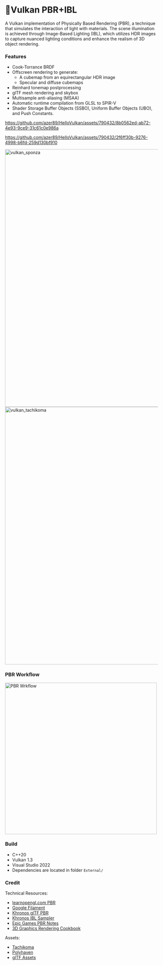 # 🌋Vulkan PBR+IBL

A Vulkan implementation of Physically Based Rendering (PBR), a technique that simulates the interaction of light with materials. The scene illumination is achieved through Image-Based Lighting (IBL), which utilizes HDR images to capture nuanced lighting conditions and enhance the realism of 3D object rendering.

### Features
* Cook-Torrance BRDF
* Offscreen rendering to generate:
    * A cubemap from an equirectangular HDR image
    * Specular and diffuse cubemaps
* Reinhard tonemap postprocessing
* glTF mesh rendering and skybox
* Multisample anti-aliasing (MSAA) 
* Automatic runtime compilation from GLSL to SPIR-V
* Shader Storage Buffer Objects (SSBO), Uniform Buffer Objects (UBO), and Push Constants.
  
https://github.com/azer89/HelloVulkan/assets/790432/8b0562ed-ab72-4e93-9ce9-31c61c0e986a

https://github.com/azer89/HelloVulkan/assets/790432/2f6ff30b-9276-4998-b6fd-259d130bf910


<img width="850" alt="vulkan_sponza" src="https://github.com/azer89/HelloVulkan/assets/790432/544764b5-2bd0-4f47-9673-3a5b566e29e1">

<img width="850" alt="vulkan_tachikoma" src="https://github.com/azer89/HelloVulkan/assets/790432/535a2d75-fffd-436f-bf18-df18968b79e0">

### PBR Workflow

<img width="500" alt="PBR Wrkflow" src="https://github.com/azer89/HelloVulkan/assets/790432/686699df-6c29-4efb-8102-858955afed55">

### Build
* C++20
* Vulkan 1.3
* Visual Studio 2022
* Dependencies are located in folder `External/` 

### Credit
Technical Resources:
* [learnopengl.com PBR](https://learnopengl.com/PBR/Theory)
* [Google Filament](https://google.github.io/filament/Filament.html)
* [Khronos glTF PBR](https://github.com/SaschaWillems/Vulkan-glTF-PBR)
* [Khronos IBL Sampler](https://github.com/KhronosGroup/glTF-IBL-Sampler)
* [Epic Games PBR Notes](https://blog.selfshadow.com/publications/s2013-shading-course/karis/s2013_pbs_epic_notes_v2.pdf)
* [3D Graphics Rendering Cookbook](https://github.com/PacktPublishing/3D-Graphics-Rendering-Cookbook)

Assets:
* [Tachikoma](https://sketchfab.com/3d-models/tachikoma-7ec03deb78de4a1b908d2bc736ff0f15)
* [Polyhaven](https://polyhaven.com/)
* [glTF Assets](https://github.com/KhronosGroup/glTF-Sample-Assets)
